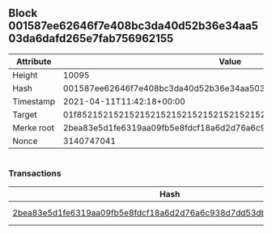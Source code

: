 ## Block 001587ee62646f7e408bc3da40d52b36e34aa503da6dafd265e7fab756962155

Attribute | Value
--- | ---
Height | 10095
Hash | 001587ee62646f7e408bc3da40d52b36e34aa503da6dafd265e7fab756962155
Timestamp | 2021-04-11T11:42:18+00:00
Target | 01f8521521521521521521521521521521521521521521521521521521521521
Merke root | 2bea83e5d1fe6319aa09fb5e8fdcf18a6d2d76a6c938d7dd53dbdc01838d978c
Nonce | 3140747041

```

```

### Transactions

Hash | Amount
--- | ---
[2bea83e5d1fe6319aa09fb5e8fdcf18a6d2d76a6c938d7dd53dbdc01838d978c](2bea83e5d1fe6319aa09fb5e8fdcf18a6d2d76a6c938d7dd53dbdc01838d978c.md) | 10.00000000 SKEPTI 
